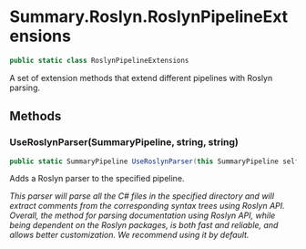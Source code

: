 # Summary.Roslyn.RoslynPipelineExtensions
```cs
public static class RoslynPipelineExtensions
```

A set of extension methods that extend different pipelines with Roslyn parsing.

## Methods
### UseRoslynParser(SummaryPipeline, string, string)
```cs
public static SummaryPipeline UseRoslynParser(this SummaryPipeline self, string root, string pattern = "*.cs")
```

Adds a Roslyn parser to the specified pipeline.

_This parser will parse all the C# files in the specified directory_
_and will extract comments from the corresponding syntax trees using Roslyn API._
_<br />_
_Overall, the method for parsing documentation using Roslyn API, while being dependent on the_
_Roslyn packages, is both fast and reliable, and allows better customization._
_We recommend using it by default._

